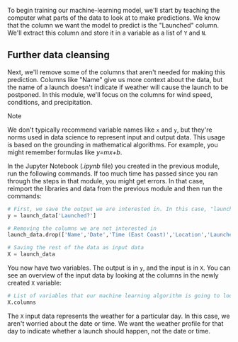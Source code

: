 To begin training our machine-learning model, we'll start by teaching the computer what parts of the data to look at to make predictions. We know that the column we want the model to predict is the "Launched" column. We'll extract this column and store it in a variable as a list of `Y` and `N`.

## Further data cleansing

Next, we'll remove some of the columns that aren't needed for making this prediction. Columns like "Name" give us more context about the data, but the name of a launch doesn't indicate if weather will cause the launch to be postponed. In this module, we'll focus on the columns for wind speed, conditions, and precipitation.

> [!NOTE]
> We don't typically recommend variable names like `x` and `y`, but they're norms used in data science to represent input and output data. This usage is based on the grounding in mathematical algorithms. For example, you might remember formulas like *y=mx+b*.

In the Jupyter Notebook (*.ipynb* file) you created in the previous module, run the following commands. If too much time has passed since you ran through the steps in that module, you might get errors. In that case, reimport the libraries and data from the previous module and then run the commands:

```python
# First, we save the output we are interested in. In this case, "launch" yes and no's go into the output variable.
y = launch_data['Launched?']

# Removing the columns we are not interested in
launch_data.drop(['Name','Date','Time (East Coast)','Location','Launched?','Hist Ave Sea Level Pressure','Sea Level Pressure','Day Length','Notes','Hist Ave Visibility', 'Hist Ave Max Wind Speed'],axis=1, inplace=True)

# Saving the rest of the data as input data
X = launch_data
```

You now have two variables. The output is in `y`, and the input is in `X`. You can see an overview of the input data by looking at the columns in the newly created `X` variable:

```python
# List of variables that our machine learning algorithm is going to look at:
X.columns
```

The `X` input data represents the weather for a particular day. In this case, we aren't worried about the date or time. We want the weather profile for that day to indicate whether a launch should happen, not the date or time.
